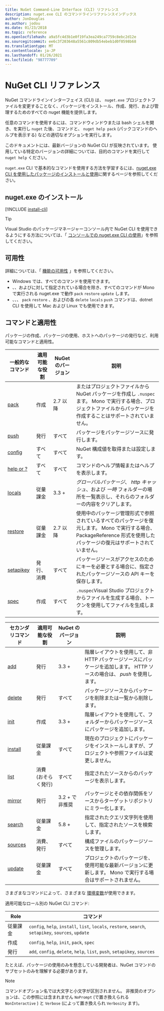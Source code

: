 ```yaml
---
title: NuGet Command-Line Interface (CLI) リファレンス
description: nuget.exe CLI のコマンドラインリファレンスインデックス
author: JonDouglas
ms.author: jodou
ms.date: 01/23/2018
ms.topic: reference
ms.openlocfilehash: a9a5fc4d3b1e0f19fa3ea249ca7759c8ebc2d12e
ms.sourcegitcommit: ee6c3f203648a5561c809db54ebeb1d0f0598b68
ms.translationtype: MT
ms.contentlocale: ja-JP
ms.lasthandoff: 01/26/2021
ms.locfileid: "98777709"
---
```

# <a name="nuget-cli-reference"></a>NuGet CLI リファレンス

NuGet コマンドラインインターフェイス (CLI) は、 `nuget.exe` プロジェクトファイルを変更することなく、パッケージをインストール、作成、発行、および管理するためのすべての nuget 機能を提供します。

任意のコマンドを使用するには、コマンドウィンドウまたは bash シェルを開き、を実行し `nuget` た後、コマンドと、 `nuget help pack` (パックコマンドのヘルプを表示する) などの適切なオプションを実行します。

このドキュメントには、最新バージョンの NuGet CLI が反映されています。 使用している特定のバージョンの詳細については、目的のコマンドを実行して `nuget help` ください。

`nuget.exe` CLI で基本的なコマンドを使用する方法を学習するには、[nuget.exe CLI を使用したパッケージのインストールと使用](../consume-packages/install-use-packages-nuget-cli.md)に関するページを参照してください。

## <a name="installing-nugetexe"></a>nuget.exe のインストール

[!INCLUDE [install-cli](../includes/install-cli.md)]

> [!Tip]
> Visual Studio のパッケージマネージャーコンソール内で NuGet CLI を使用できるようにする方法については、「 [コンソールでの nuget.exe CLI の使用](../consume-packages/install-use-packages-powershell.md#use-the-nugetexe-cli-in-the-console)」を参照してください。

## <a name="availability"></a>可用性

詳細については、「 [機能の可用性](../install-nuget-client-tools.md#feature-availability) 」を参照してください。

- Windows では、すべてのコマンドを使用できます。
- 、、およびに対して指定されている場合を除き、すべてのコマンドが Mono で実行される nuget.exe で動作 `pack` `restore` `update` します。
- 、、、 `pack` `restore` 、およびの各 `delete` `locals` `push` コマンドは、dotnet CLI を使用して Mac および Linux でも使用できます。

## <a name="commands-and-applicability"></a>コマンドと適用性

パッケージの作成、パッケージの使用、ホストへのパッケージの発行など、利用可能なコマンドと適用性。

| 一般的なコマンド | 適用可能な役割 | NuGet のバージョン | 説明 |
| --- | --- | --- | --- |
| [pack](cli-reference/cli-ref-pack.md) | 作成 | 2.7 以降 | またはプロジェクトファイルから NuGet パッケージを作成し `.nuspec` ます。 Mono で実行する場合、プロジェクトファイルからパッケージを作成することはサポートされていません。 |
| [push](cli-reference/cli-ref-push.md) | 発行 | すべて | パッケージをパッケージソースに発行します。 |
| [config](cli-reference/cli-ref-config.md) | すべて | すべて | NuGet 構成値を取得または設定します。 |
| [help or ?](cli-reference/cli-ref-help.md) | すべて | すべて | コマンドのヘルプ情報またはヘルプを表示します。 |
| [locals](cli-reference/cli-ref-locals.md) | 従量課金 | 3.3 + | *グローバルパッケージ*、 *http キャッシュ*、および *一時* フォルダーの場所を一覧表示し、それらのフォルダーの内容をクリアします。 |
| [restore](cli-reference/cli-ref-restore.md) | 従量課金 | 2.7 以降 | 使用中のパッケージ管理形式で参照されているすべてのパッケージを復元します。 Mono で実行する場合、PackageReference 形式を使用したパッケージの復元はサポートされていません。 |
| [setapikey](cli-reference/cli-ref-setapikey.md) | 発行、消費 | すべて | パッケージソースがアクセスのためにキーを必要とする場合に、指定されたパッケージソースの API キーを保存します。 |
| [spec](cli-reference/cli-ref-spec.md) | 作成 | すべて | `.nuspec`Visual Studio プロジェクトからファイルを生成する場合、トークンを使用してファイルを生成します。 |

| セカンダリコマンド | 適用可能な役割 | NuGet のバージョン | 説明 |
| --- | --- | --- | --- |
| [add](cli-reference/cli-ref-add.md) | 発行 | 3.3 + | 階層レイアウトを使用して、非 HTTP パッケージソースにパッケージを追加します。 HTTP ソースの場合は、 *push* を使用します。 |
| [delete](cli-reference/cli-ref-delete.md) | 発行 | すべて | パッケージソースからパッケージを削除または一覧から削除します。 |
| [init](cli-reference/cli-ref-init.md) | 作成 | 3.3 + | 階層レイアウトを使用して、フォルダーからパッケージソースにパッケージを追加します。 |
| [install](cli-reference/cli-ref-install.md) | 従量課金 | すべて | 現在のプロジェクトにパッケージをインストールしますが、プロジェクトや参照ファイルは変更しません。 |
| [list](cli-reference/cli-ref-list.md) | 消費 (おそらく発行) | すべて | 指定されたソースからのパッケージを表示します。 |
| [mirror](cli-reference/cli-ref-mirror.md) | 発行 | 3.2 + で非推奨 | パッケージとその依存関係をソースからターゲットリポジトリにミラー化します。 |
| [search](cli-reference/cli-ref-search.md) | 従量課金 | 5.8 + | 指定されたクエリ文字列を使用して、指定されたソースを検索します。 |
| [sources](cli-reference/cli-ref-sources.md) | 消費、発行 | すべて | 構成ファイルのパッケージソースを管理します。 |
| [update](cli-reference/cli-ref-update.md) | 従量課金 | すべて | プロジェクトのパッケージを、使用可能な最新バージョンに更新します。 Mono で実行する場合はサポートされません。 |

さまざまなコマンドによって、さまざまな [環境変数](cli-reference/cli-ref-environment-variables.md)が使用できます。

適用可能なロール別の NuGet CLI コマンド:

| Role | コマンド |
| --- | --- |
| 従量課金 | `config`, `help`, `install`, `list`, `locals`, `restore`, `search`, `setapikey`, `sources`, `update` |
| 作成 | `config`, `help`, `init`, `pack`, `spec` |
| 発行 | `add`, `config`, `delete`, `help`, `list`, `push`, `setapikey`, `sources` |

たとえば、パッケージの使用のみを懸念している開発者は、NuGet コマンドのサブセットのみを理解する必要があります。

> [!Note]
> コマンドオプション名では大文字と小文字が区別されません。 非推奨のオプションは、この参照には含まれません `NoPrompt` (で置き換えられる `NonInteractive` ) と `Verbose` (によって置き換えられ `Verbosity` ます)。
